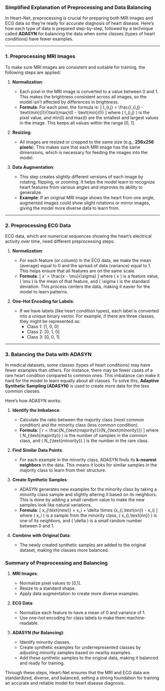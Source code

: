 ### Simplified Explanation of Preprocessing and Data Balancing

In Heart-Net, preprocessing is crucial for preparing both MRI images and ECG data so they’re ready for accurate diagnosis of heart disease. Here’s how each type of data is prepared step-by-step, followed by a technique called **ADASYN** for balancing the data when some classes (types of heart conditions) have fewer examples.

---

### 1. Preprocessing MRI Images

To make sure MRI images are consistent and suitable for training, the following steps are applied:

1. **Normalization**:  
   - Each pixel in the MRI image is converted to a value between 0 and 1. This makes the brightness consistent across all images, so the model isn’t affected by differences in brightness.
   - **Formula**: For each pixel, the formula is:
     \[
     I_{i,j} = \frac{I_{i,j} - \text{min}(I)}{\text{max}(I) - \text{min}(I)}
     \]
     where \( I_{i,j} \) is the pixel value, and min(I) and max(I) are the smallest and largest values in the image. This keeps all values within the range [0, 1].

2. **Resizing**:  
   - All images are resized or cropped to the same size (e.g., **256x256 pixels**). This makes sure that each MRI image has the same dimensions, which is necessary for feeding the images into the model.

3. **Data Augmentation**:  
   - This step creates slightly different versions of each image by rotating, flipping, or zooming. It helps the model learn to recognize heart features from various angles and improves its ability to generalize.
   - **Example**: If an original MRI image shows the heart from one angle, augmented images could show slight rotations or mirror images, giving the model more diverse data to learn from.

---

### 2. Preprocessing ECG Data

ECG data, which are numerical sequences showing the heart’s electrical activity over time, need different preprocessing steps:

1. **Normalization**:  
   - For each feature (or column) in the ECG data, we make the mean (average) equal to 0 and the spread of data (variance) equal to 1. This helps ensure that all features are on the same scale.
   - **Formula**:
     \[
     x' = \frac{x - \mu}{\sigma}
     \]
     where \( x \) is a feature value, \( \mu \) is the mean of that feature, and \( \sigma \) is the standard deviation. This process centers the data, making it easier for the model to learn patterns.

2. **One-Hot Encoding for Labels**:  
   - If we have labels (like heart condition types), each label is converted into a unique binary vector. For example, if there are three classes, they might be represented as:
     - Class 1: [1, 0, 0]
     - Class 2: [0, 1, 0]
     - Class 3: [0, 0, 1]

---

### 3. Balancing the Data with ADASYN

In medical datasets, some classes (types of heart conditions) may have fewer examples than others. For instance, there may be fewer cases of a rare heart condition compared to common ones. This imbalance can make it hard for the model to learn equally about all classes. To solve this, **Adaptive Synthetic Sampling (ADASYN)** is used to create more data for the less common classes.

Here’s how ADASYN works:

1. **Identify the Imbalance**:  
   - Calculate the ratio between the majority class (most common condition) and the minority class (less common condition).
   - **Formula**:
     \[
     r = \frac{N_{\text{majority}}}{N_{\text{minority}}}
     \]
     where \( N_{\text{majority}} \) is the number of samples in the common class, and \( N_{\text{minority}} \) is the number in the rare class.

2. **Find Similar Data Points**:
   - For each example in the minority class, ADASYN finds its **k-nearest neighbors** in the data. This means it looks for similar samples in the majority class to learn from their structure.

3. **Create Synthetic Samples**:
   - ADASYN generates new examples for the minority class by taking a minority class sample and slightly altering it based on its neighbors. This is done by adding a small random value to make the new samples look like natural variations.
   - **Formula**:
     \[
     x_{\text{new}} = x_i + \delta \times (x_{i,\text{nn}} - x_i)
     \]
     where \( x_i \) is a sample from the minority class, \( x_{i,\text{nn}} \) is one of its neighbors, and \( \delta \) is a small random number between 0 and 1.

4. **Combine with Original Data**:
   - The newly created synthetic samples are added to the original dataset, making the classes more balanced.

### Summary of Preprocessing and Balancing

1. **MRI Images**:
   - Normalize pixel values to [0,1].
   - Resize to a standard shape.
   - Apply data augmentation to create more diverse examples.

2. **ECG Data**:
   - Normalize each feature to have a mean of 0 and variance of 1.
   - Use one-hot encoding for class labels to make them machine-readable.

3. **ADASYN (for Balancing)**:
   - Identify minority classes.
   - Create synthetic examples for underrepresented classes by adjusting minority samples based on nearby examples.
   - Add these synthetic samples to the original data, making it balanced and ready for training.

Through these steps, Heart-Net ensures that the MRI and ECG data are standardized, diverse, and balanced, setting a strong foundation for training an accurate and reliable model for heart disease diagnosis.
